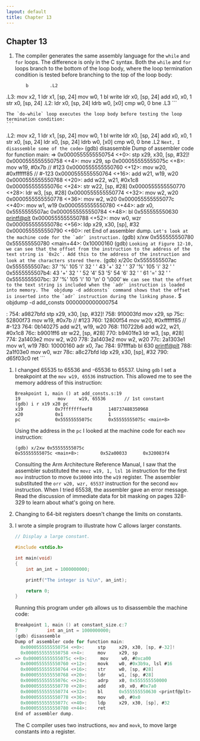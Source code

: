 ```yaml
---
layout: default
title: Chapter 13
---
```


## Chapter 13

1.  The compiler generates the same assembly language for the `while` and `for` loops. The difference is only in the C syntax. Both the `while` and `for` loops branch to the bottom of the loop body, where the loop termination condition is tested before branching to the top of the loop body:

    ```
        b	     .L2
.L3:
        mov	    x2, 1
        ldr	    x1, [sp, 24]
        mov	    w0, 1
        bl	    write
        ldr	    x0, [sp, 24]
        add	    x0, x0, 1
        str	    x0, [sp, 24]
.L2:
        ldr	    x0, [sp, 24]
        ldrb	  w0, [x0]
        cmp	    w0, 0
        bne	    .L3
    ```

    The `do-while` loop executes the loop body before testing the loop termination condition:
    ```
.L2:
        mov	    x2, 1
        ldr	    x1, [sp, 24]
        mov	    w0, 1
        bl	    write
        ldr	    x0, [sp, 24]
        add	    x0, x0, 1
        str	    x0, [sp, 24]
        ldr	    x0, [sp, 24]
        ldrb	  w0, [x0]
        cmp	    w0, 0
        bne	    .L2
    ```
    Next, I disassemble some of the code>
    ```
    (gdb) disassemble
    Dump of assembler code for function main:
    => 0x0000555555550754 <+0>:     stp     x29, x30, [sp, #32]!
      0x0000555555550758 <+4>:     mov     x29, sp
      0x000055555555075c <+8>:     mov     w19, #0x7b                      // #123
      0x0000555555550760 <+12>:    mov     w20, #0xffffff85                // #-123
      0x0000555555550764 <+16>:    add     w21, w19, w20
      0x0000555555550768 <+20>:    add     w22, w21, #0x1c8
      0x000055555555076c <+24>:    str     w22, [sp, #28]
      0x0000555555550770 <+28>:    ldr     w3, [sp, #28]
      0x0000555555550774 <+32>:    mov     w2, w20
      0x0000555555550778 <+36>:    mov     w2, w20
      0x000055555555077c <+40>:    mov     w1, w19
      0x0000555555550780 <+44>:    adr     x0, 0x5555555507ac
      0x0000555555550784 <+48>:    bl      0x555555550630 <printf@plt>
      0x0000555555550788 <+52>:    mov     w0, wzr
      0x000055555555078c <+56>:    ldp     x29, x30, [sp], #32
      0x0000555555550790 <+60>:    ret
    End of assembler dump.
    ```
    Let's look at the machine code for the `adr` instruction.
    ```
    (gdb) x/xw 0x555555550780
    0x555555550780 <main+44>:       0x10000160
    (gdb) 
    ```
    Looking at Figure 12-10, we can see that the offset from the instruction to the address of the text string is `0x2c`. Add this to the address of the instruction and look at the characters stored there.
    ```
    (gdb) x/20c 0x5555555507ac
    0x5555555507ac: 37 '%'  105 'i' 32 ' '  43 '+'  32 ' '  37 '%'  105 'i' 32 ' '
    0x5555555507b4: 43 '+'  32 ' '  52 '4'  53 '5'  54 '6'  32 ' '  61 '='  32 ' '
    0x5555555507bc: 37 '%'  105 'i' 10 '\n' 0 '\000'
    ```
    We can see that the offset to the text string is included when the `adr` instruction is loaded into memory. The `objdump -d addconsts` command shows that the offset is inserted into the `adr` instruction during the linking phase.
    ```
    $ objdump -d add_consts
    0000000000000754 <main>:
    754:   a9827bfd        stp     x29, x30, [sp, #32]!
    758:   910003fd        mov     x29, sp
    75c:   52800f73        mov     w19, #0x7b                      // #123
    760:   12800f54        mov     w20, #0xffffff85                // #-123
    764:   0b140275        add     w21, w19, w20
    768:   110722b6        add     w22, w21, #0x1c8
    76c:   b9001ff6        str     w22, [sp, #28]
    770:   b9401fe3        ldr     w3, [sp, #28]
    774:   2a1403e2        mov     w2, w20
    778:   2a1403e2        mov     w2, w20
    77c:   2a1303e1        mov     w1, w19
    780:   10000160        adr     x0, 7ac <format>
    784:   97ffffab        bl      630 <printf@plt>
    788:   2a1f03e0        mov     w0, wzr
    78c:   a8c27bfd        ldp     x29, x30, [sp], #32
    790:   d65f03c0        ret
    ```
1.  I changed 65535 to 65536 and -65536 to 65537. Using `gdb` I set a breakpoint at the `mov w19, 65536` instruction. This allowed me to see the memory address of this instruction:
    ```
    Breakpoint 1, main () at add_consts.s:19
    19              mov     w19, 65536       // 1st constant
    (gdb) i r x19 x20 pc
    x19            0x7fffffffeef8      140737488350968
    x20            0x1                 1
    pc             0x55555555075c      0x55555555075c <main+8>
    ```
    Using the address in the `pc` I looked at the machine code for each `mov` instruction:
    ```
    (gdb) x/2xw 0x55555555075c
    0x55555555075c <main+8>:        0x52a00033      0x320083f4
    ```
    Consulting the Arm Architecture Reference Manual, I saw that the assembler substituted the `movz w19, 1, lsl 16` instruction for the first `mov` instruction to move `0x10000` into the `w19` register. The assembler substituted the `orr w20, wzr, 65537` instruction for the second `mov` instruction. When I tried 65538, the assembler gave an error message. Read the discussion of immediate data for bit masking on pages 328-329 to learn about what's going on here.

2.  Changing to 64-bit registers doesn't change the limits on constants.
3.  I wrote a simple program to illustrate how C allows larger constants.
    ```c
    // Display a large constant.

    #include <stdio.h>

    int main(void)
    {
        int an_int = 1000000000;

        printf("The integer is %i\n", an_int);

        return 0;
    }
    ```
    Running this program under `gdb` allows us to disassemble the machine code:
    ```c
    Breakpoint 1, main () at constant_size.c:7
    7           int an_int = 1000000000;
    (gdb) disassemble
    Dump of assembler code for function main:
      0x0000555555550754 <+0>:     stp     x29, x30, [sp, #-32]!
      0x0000555555550758 <+4>:     mov     x29, sp
    => 0x000055555555075c <+8>:     mov     w0, #0xca00                     // #51712
      0x0000555555550760 <+12>:    movk    w0, #0x3b9a, lsl #16
      0x0000555555550764 <+16>:    str     w0, [sp, #28]
      0x0000555555550768 <+20>:    ldr     w1, [sp, #28]
      0x000055555555076c <+24>:    adrp    x0, 0x555555550000
      0x0000555555550770 <+28>:    add     x0, x0, #0x7a0
      0x0000555555550774 <+32>:    bl      0x555555550630 <printf@plt>
      0x0000555555550778 <+36>:    mov     w0, #0x0                        // #0
      0x000055555555077c <+40>:    ldp     x29, x30, [sp], #32
      0x0000555555550780 <+44>:    ret
    End of assembler dump.
    ```
    The C compiler uses two instructions, `mov` and `movk`, to move large constants into a register.
